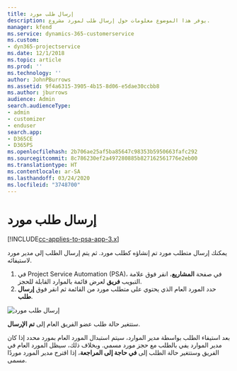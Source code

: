 ```yaml
---
title: إرسال طلب مورد
description: يوفر هذا الموضوع معلومات حول إرسال طلب لمورد مشروع.
manager: kfend
ms.service: dynamics-365-customerservice
ms.custom:
- dyn365-projectservice
ms.date: 12/1/2018
ms.topic: article
ms.prod: ''
ms.technology: ''
author: JohnPBurrows
ms.assetid: 9f4a6315-3905-4b15-8d06-e5dae30ccbb8
ms.author: jburrows
audience: Admin
search.audienceType:
- admin
- customizer
- enduser
search.app:
- D365CE
- D365PS
ms.openlocfilehash: 2b706ae25af5ba85647c98353b5950663fafc292
ms.sourcegitcommit: 8c786230ef2a497280885b827162561776e2eb00
ms.translationtype: HT
ms.contentlocale: ar-SA
ms.lasthandoff: 03/24/2020
ms.locfileid: "3748700"
---
```

# <a name="submit-a-resource-request"></a>إرسال طلب مورد

[!INCLUDE[cc-applies-to-psa-app-3.x](../includes/cc-applies-to-psa-app-3x.md)]

يمكنك إرسال متطلب مورد تم إنشاؤه كطلب مورد. ثم يتم إرسال الطلب إلى مدير مورد لاستيفائه.

1. في Project Service Automation (PSA)، في صفحة **المشاريع**، انقر فوق علامة التبويب **فريق** لعرض قائمة بالموارد القابلة للحجز. 
2. حدد المورد العام الذي يحتوي على متطلب مورد من القائمة ثم انقر فوق **إرسال طلب**.

![إرسال طلب مورد](media/RM-how-to-18.png)

ستتغير حالة طلب عضو الفريق العام إلى **تم الإرسال**.

بعد استيفاء الطلب بواسطة مدير الموارد، سيتم استبدال المورد العام بمورد محدد إذا كان مدير الموارد يفي بالطلب مع حجز مورد مسمي. وبخلاف ذلك، سيظل المورد العام في الفريق وستتغير حالة الطلب إلى **في حاجة إلى المراجعة**، إذا اقترح مدير المورد موردًا مسمى.
